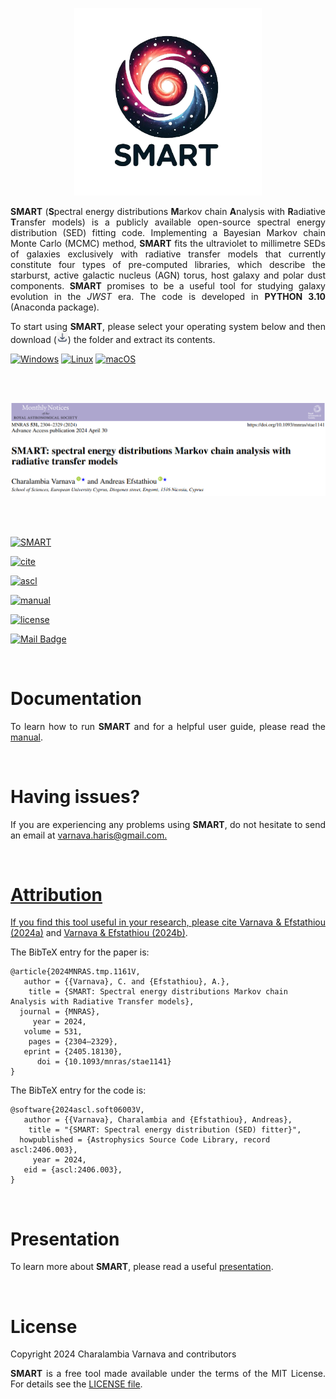<p align="center"> <img src="assets/SMART_logo.png" width="300" height="300" /> </p>

<p align='justify'> <b>SMART</b> (<b>S</b>pectral energy distributions <b>M</b>arkov chain <b>A</b>nalysis with <b>R</b>adiative <b>T</b>ransfer models) is a publicly available open-source spectral energy distribution (SED) fitting code. Implementing a Bayesian Markov chain Monte Carlo (MCMC) method, <b>SMART</b> fits the ultraviolet to millimetre SEDs of galaxies exclusively with radiative transfer models that currently constitute four types of pre-computed libraries, which describe the starburst, active galactic nucleus (AGN) torus, host galaxy and polar dust components. <b>SMART</b> promises to be a useful tool for studying galaxy evolution in the <i>JWST</i> era. The code is developed in <b>PYTHON 3.10</b> (Anaconda package). </p>

<p align='justify'> To start using <b>SMART</b>, please select your operating system below and then download (<img src="assets/download.png" width="18" height="18" />) the folder and extract its contents. </p>

[![Windows](https://img.shields.io/badge/Windows-000?style=for-the-badge&logo=windows&logoColor=2CA5E0)](https://github.com/ch-var/SMART/blob/main/SMART_v1.0.7z) [![Linux](https://img.shields.io/badge/Linux-000?style=for-the-badge&logo=linux&logoColor=FCC624)](https://github.com/ch-var/SMART/blob/main/SMART_v1.0.7z) [![macOS](https://img.shields.io/badge/mac%20os-000000?style=for-the-badge&logo=macos&logoColor=F0F0F0)](https://github.com/ch-var/SMART/blob/main/SMART_v1.0_mac.7z) 

<br>
<br>

<p align="center"> <img src="assets/SMART_MNRAS.png" /> </p>

<br>
<br>

[![SMART](https://img.shields.io/badge/GitHub-SMART-blue.svg?label=GitHub&logo=GitHub)](https://github.com/ch-var/SMART)

[![cite](https://img.shields.io/badge/doi-10.1093/mnras/stae1141-light.svg?style=flat)](https://academic.oup.com/mnras/advance-article/doi/10.1093/mnras/stae1141/7660585)

[![ascl](http://img.shields.io/badge/ascl-2406.003-lightgrey.svg?style=flat)](https://ascl.net/2406.003)

[![manual](http://img.shields.io/badge/guidelines-manual-purple.svg?style=flat)](https://github.com/ch-var/SMART/blob/main/assets/SMART_User_Manual.pdf)

[![license](http://img.shields.io/badge/license-MIT-red.svg?style=flat)](https://github.com/ch-var/SMART/blob/main/LICENSE)

[![Mail Badge](https://img.shields.io/badge/-varnava.haris@gmail.com-white?style=flat&labelColor=white&logo=gmail&logoColor=red)](mailto:varnava.haris@gmail.com)

<br>

Documentation
=============

<p align='justify'> To learn how to run <b>SMART</b> and for a helpful user guide, please read the <a href="https://github.com/ch-var/SMART/blob/main/assets/SMART_User_Manual.pdf">manual</a>. </p>

<br> 

Having issues?
=============

<p align='justify'> If you are experiencing any problems using <b>SMART</b>, do not hesitate to send an email at <a href="mailto:varnava.haris@gmail.com">varnava.haris@gmail.com. </p>

<br>

Attribution
=============

<p align='justify'> If you find this tool useful in your research, please cite <a href="https://academic.oup.com/mnras/advance-article/doi/10.1093/mnras/stae1141/7660585">Varnava & Efstathiou (2024a)</a> and <a href="https://www.ascl.net/2406.003">Varnava & Efstathiou (2024b)</a>. </p>
 
 The BibTeX entry for the paper is: 

    @article{2024MNRAS.tmp.1161V,
       author = {{Varnava}, C. and {Efstathiou}, A.},
        title = {SMART: Spectral energy distributions Markov chain Analysis with Radiative Transfer models},
      journal = {MNRAS},
         year = 2024,
       volume = 531,
        pages = {2304–2329},
       eprint = {2405.18130},
          doi = {10.1093/mnras/stae1141}
    }

The BibTeX entry for the code is:

    @software{2024ascl.soft06003V,
       author = {{Varnava}, Charalambia and {Efstathiou}, Andreas},
        title = "{SMART: Spectral energy distribution (SED) fitter}",
      howpublished = {Astrophysics Source Code Library, record ascl:2406.003},
         year = 2024,
       eid = {ascl:2406.003},
    }
   
<br>

Presentation
=============

<p align='justify'> To learn more about <b>SMART</b>, please read a useful <a href="https://github.com/ch-var/SMART/blob/main/assets/Presentation_GitHub.pdf">presentation</a>. </p>

<br>

License
=======

<p align='justify'> Copyright 2024 Charalambia Varnava and contributors </p>

<p align='justify'> <b>SMART</b> is a free tool made available under the terms of the MIT License. For details see the <a href="https://github.com/ch-var/SMART/blob/main/LICENSE">LICENSE file</a>. </p>
